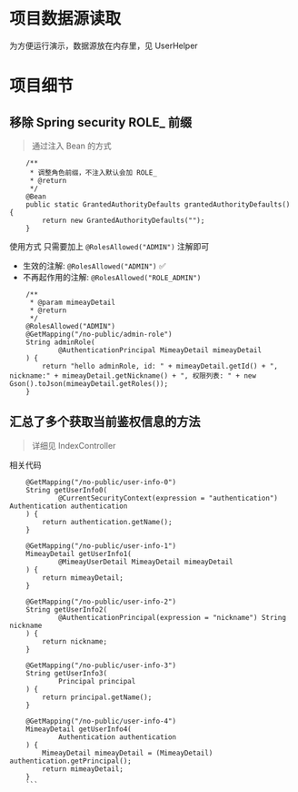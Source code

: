 # 项目数据源读取

为方便运行演示，数据源放在内存里，见 UserHelper

# 项目细节

## 移除 Spring security ROLE_ 前缀

> 通过注入 Bean 的方式

```
    /**
     * 调整角色前缀，不注入默认会加 ROLE_
     * @return
     */
    @Bean
    public static GrantedAuthorityDefaults grantedAuthorityDefaults() {
        return new GrantedAuthorityDefaults("");
    }
```

使用方式 只需要加上 `@RolesAllowed("ADMIN")` 注解即可

* 生效的注解: `@RolesAllowed("ADMIN")` ✅
* 不再起作用的注解: `@RolesAllowed("ROLE_ADMIN")`

```
    /**
     * @param mimeayDetail
     * @return
     */
    @RolesAllowed("ADMIN")
    @GetMapping("/no-public/admin-role")
    String adminRole(
            @AuthenticationPrincipal MimeayDetail mimeayDetail
    ) {
        return "hello adminRole, id: " + mimeayDetail.getId() + ", nickname:" + mimeayDetail.getNickname() + ", 权限列表: " + new Gson().toJson(mimeayDetail.getRoles());
    }
```

## 汇总了多个获取当前鉴权信息的方法
> 详细见 IndexController
> 
相关代码
``` 
    @GetMapping("/no-public/user-info-0")
    String getUserInfo0(
            @CurrentSecurityContext(expression = "authentication") Authentication authentication
    ) {
        return authentication.getName();
    }

    @GetMapping("/no-public/user-info-1")
    MimeayDetail getUserInfo1(
            @MimeayUserDetail MimeayDetail mimeayDetail
    ) {
        return mimeayDetail;
    }

    @GetMapping("/no-public/user-info-2")
    String getUserInfo2(
            @AuthenticationPrincipal(expression = "nickname") String nickname
    ) {
        return nickname;
    }

    @GetMapping("/no-public/user-info-3")
    String getUserInfo3(
            Principal principal
    ) {
        return principal.getName();
    }

    @GetMapping("/no-public/user-info-4")
    MimeayDetail getUserInfo4(
            Authentication authentication
    ) {
        MimeayDetail mimeayDetail = (MimeayDetail) authentication.getPrincipal();
        return mimeayDetail;
    }
    ```

